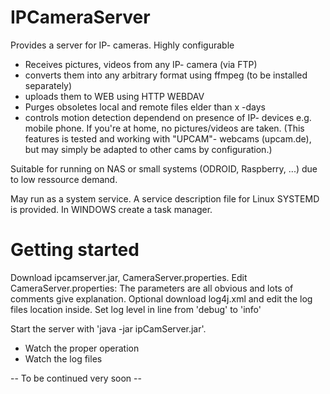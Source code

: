 # IPCameraServer
Provides a server for IP- cameras. Highly configurable

 - Receives pictures, videos from any IP- camera (via FTP)
 - converts them into any arbitrary format using ffmpeg (to be installed separately)
 - uploads them to WEB using HTTP WEBDAV
 - Purges obsoletes local and remote files elder than x -days
 - controls motion detection dependend on presence of  IP- devices e.g. mobile phone. If you're at home, no pictures/videos are taken.
     (This features is tested and working with "UPCAM"- webcams (upcam.de), but may simply be adapted to other cams by configuration.)
 
Suitable for running on NAS or small systems (ODROID, Raspberry, ...) due to low ressource demand.

May run as a system service. A service description file for Linux SYSTEMD is provided. In WINDOWS create a task manager. 

# Getting started
Download ipcamserver.jar, CameraServer.properties.
Edit CameraServer.properties: The parameters are all obvious and lots of comments give explanation.
Optional download log4j.xml and edit the log files location inside. Set log level in line <Logger name="com.gsi" level="debug">  from 'debug' to 'info'

Start the server with 'java -jar ipCamServer.jar'. 
- Watch the proper operation
- Watch the log files
 


-- To be continued very soon --
